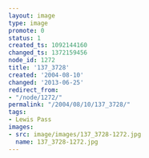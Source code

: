 ```yaml
---
layout: image
type: image
promote: 0
status: 1
created_ts: 1092144160
changed_ts: 1372159456
node_id: 1272
title: '137_3728'
created: '2004-08-10'
changed: '2013-06-25'
redirect_from:
- "/node/1272/"
permalink: "/2004/08/10/137_3728/"
tags:
- Lewis Pass
images:
- src: image/images/137_3728-1272.jpg
  name: 137_3728-1272.jpg
---
```


